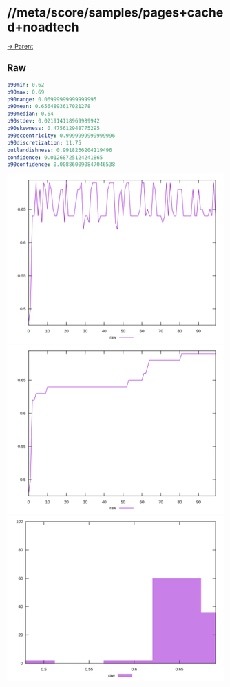 
# //meta/score/samples/pages+cached+noadtech

[→ Parent](../..)


## Raw


```yaml
p90min: 0.62
p90max: 0.69
p90range: 0.06999999999999995
p90mean: 0.6564893617021278
p90median: 0.64
p90stdev: 0.021914118969989942
p90skewness: 0.475612948775295
p90eccentricity: 0.9999999999999996
p90discretization: 11.75
outlandishness: 0.9918236204119496
confidence: 0.01268725124241865
p90confidence: 0.008860090847046538

```

![PLOT: raw-values](./raw/values.svg)![PLOT: raw-sorted](./raw/sorted.svg)![PLOT: raw-histogram](./raw/histogram.svg)